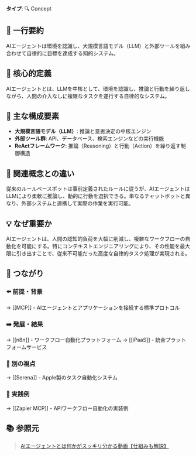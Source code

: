 **タイプ**: 🔍 Concept

## 📝 一行要約
AIエージェントは環境を認識し、大規模言語モデル（LLM）と外部ツールを組み合わせて自律的に目標を達成する知的システム。

## 🎯 核心的定義
AIエージェントとは、LLMを中核として、環境を認識し、推論と行動を繰り返しながら、人間の介入なしに複雑なタスクを遂行する自律的なシステム。

## 🌟 主な構成要素
- **大規模言語モデル（LLM）**: 推論と意思決定の中核エンジン
- **外部ツール群**: API、データベース、検索エンジンなどの実行機能
- **ReActフレームワーク**: 推論（Reasoning）と行動（Action）を繰り返す制御構造

## 🔄 関連概念との違い
従来のルールベースボットは事前定義されたルールに従うが、AIエージェントはLLMにより柔軟に推論し、動的に行動を選択できる。単なるチャットボットと異なり、外部システムと連携して実際の作業を実行可能。

## 💡 なぜ重要か
AIエージェントは、人間の認知的負荷を大幅に削減し、複雑なワークフローの自動化を可能にする。特にコンテキストエンジニアリングにより、その性能を最大限に引き出すことで、従来不可能だった高度な自律的タスク処理が実現される。

## 🔗 つながり
### ⬅️ 前提・背景
→ [[MCP]] - AIエージェントとアプリケーションを接続する標準プロトコル

### ➡️ 発展・結果
→ [[n8n]] - ワークフロー自動化プラットフォーム
→ [[iPaaS]] - 統合プラットフォームサービス

### 🔀 別の視点
→ [[Serena]] - Apple製のタスク自動化システム

### 🎯 実践例
→ [[Zapier MCP]] - APIワークフロー自動化の実装例

## 📚 参照元
> [AIエージェントとは何かがスッキリ分かる動画【仕組みも解説】](https://www.youtube.com/embed/eVXMETKLqxw)